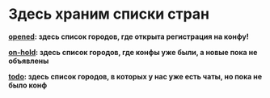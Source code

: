# Здесь храним списки стран

**[opened](opened.md): здесь список городов, где открыта регистрация на конфу!**

**[on-hold](on-hold.md): здесь список городов, где конфы уже были, а новые пока не объявлены**

**[todo](todo.md]): здесь список городов, в которых у нас уже есть чаты, но пока не было конф**
